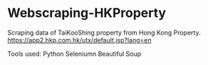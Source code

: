 # Webscraping-HKProperty

Scraping data of TaiKooShing property from Hong Kong Property. https://app2.hkp.com.hk/utx/default.jsp?lang=en

Tools used:
Python 
Seleniumn
Beautiful Soup
